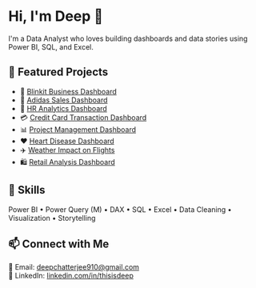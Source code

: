 # Hi, I'm Deep 👋  
I'm a Data Analyst who loves building dashboards and data stories using Power BI, SQL, and Excel.

## 🚀 Featured Projects  
- 🛒 [Blinkit Business Dashboard](https://github.com/mydeepcode/Blinkit-Inventory-Performance-Analysis)  
- 👟 [Adidas Sales Dashboard](https://github.com/mydeepcode/Adidas-Business-Analysis-Dashboard)  
- 👥 [HR Analytics Dashboard](https://github.com/mydeepcode/HR-Dashboard)  
- 💳 [Credit Card Transaction Dashboard](https://github.com/mydeepcode/Credit-Card-Transaction-Analysis-Dashboard)  
- 📊 [Project Management Dashboard](https://github.com/mydeepcode/Project-Management-Dashboard)  
- ❤️ [Heart Disease Dashboard](https://github.com/mydeepcode/Heart-Disease-Analysis-Dashboard)  
- ✈️ [Weather Impact on Flights](https://github.com/mydeepcode/Weather-Impact-on-Flight-Operations-Dashboard-Power-BI-Project-)  
- 🛍️ [Retail Analysis Dashboard](https://github.com/mydeepcode/Retail-Analysis-Dashboard)

## 🧠 Skills  
Power BI • Power Query (M) • DAX • SQL • Excel • Data Cleaning • Visualization • Storytelling

## 📫 Connect with Me  
📧 Email: deepchatterjee910@gmail.com  
🔗 LinkedIn: [linkedin.com/in/thisisdeep](https://linkedin.com/in/thisisdeep)
